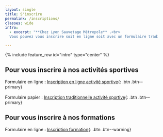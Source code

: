 ```yaml
---
layout: single
title: S'inscrire
permalink: /inscriptions/
classes: wide
intro:
  - excerpt: "**Chez Lyon Sauvetage Métropole** .<br>
  Vous pouvez vous inscrire soit en ligne soit avec un formulaire traditionnel à nous retourner par courriel ou papier directement à la piscine."

---
```

{% include feature_row id="intro" type="center" %}

## Pour vous inscrire à nos activités sportives
Formulaire en ligne : [Inscription en ligne activité sportive](#link){: .btn .btn--primary} <br><br>
Formulaire papier : [Inscription traditionnelle activité sportive](#link){: .btn .btn--primary}

## Pour vous inscrire à nos formations
Formulaire en ligne : [Inscription formation](#link){: .btn .btn--warning}
